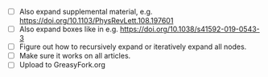 - [ ] Also expand supplemental material, e.g. https://doi.org/10.1103/PhysRevLett.108.197601
- [ ] Also expand boxes like in e.g. https://doi.org/10.1038/s41592-019-0543-3
- [ ] Figure out how to recursively expand or iteratively expand all nodes.
- [ ] Make sure it works on all articles.
- [ ] Upload to GreasyFork.org
